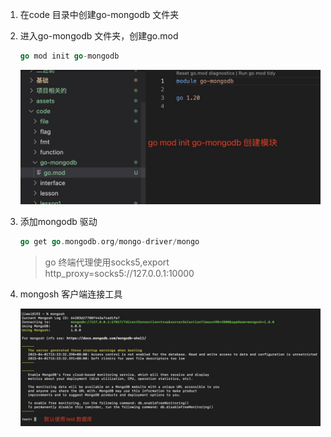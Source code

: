 1. 在code 目录中创建go-mongodb 文件夹

2. 进入go-mongodb 文件夹，创建go.mod

    ```go
    go mod init go-mongodb
    ```

    ![image](../../assets/211.jpg)

3. 添加mongodb 驱动

   ```go
   go get go.mongodb.org/mongo-driver/mongo
   ```

   > go 终端代理使用socks5,export http_proxy=socks5://127.0.0.1:10000

4. mongosh 客户端连接工具

   ![image](../../assets/215.jpg)